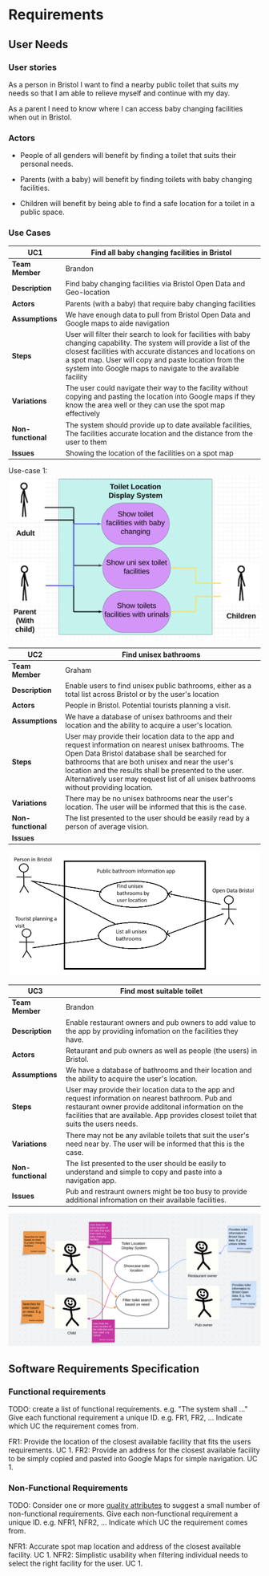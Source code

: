 # Requirements

## User Needs

### User stories
As a person in Bristol I want to find a nearby public toilet that suits my needs so that I am able to relieve myself and continue with my day.

As a parent I need to know where I can access baby changing facilities when out in Bristol.

### Actors
* People of all genders will benefit by finding a toilet that suits their personal needs.

* Parents (with a baby) will benefit by finding toilets with baby changing facilities.

* Children will benefit by being able to find a safe location for a toilet in a public space.    

### Use Cases

| UC1 | Find all baby changing facilities in Bristol | 
| -------------------------------------- | ------------------- |
| **Team Member** | Brandon |
| **Description** | Find baby changing facilities via Bristol Open Data and Geo-location |
| **Actors** | Parents (with a baby) that require baby changing facilities |
| **Assumptions** | We have enough data to pull from Bristol Open Data and Google maps to aide navigation |
| **Steps** | User will filter their search to look for facilities with baby changing capability. The system will provide a list of the closest facilities with accurate distances and locations on a spot map. User will copy and paste location from the system into Google maps to navigate to the available facility |
| **Variations** | The user could navigate their way to the facility without copying and pasting the location into Google maps if they know the area well or they can use the spot map effectively |
| **Non-functional** | The system should provide up to date available facilities, The facilities accurate location and the distance from the user to them  |
| **Issues** | Showing the location of the facilities on a spot map |

Use-case 1:
<img width="509" alt="Screenshot 2024-11-04 at 16 36 20" src="pictures/babychange-usecase-diagram.png">

| UC2| Find unisex bathrooms| 
| -------------------------------------- | ------------------- |
| **Team Member** | Graham |
| **Description** | Enable users to find unisex public bathrooms, either as a total list across Bristol or by the user's location |
| **Actors** | People in Bristol. Potential tourists planning a visit. |
| **Assumptions** | We have a database of unisex bathrooms and their location and the ability to acquire a user's location.
| **Steps** | User may provide their location data to the app and request information on nearest unisex bathrooms. The Open Data Bristol database shall be searched for bathrooms that are both unisex and near the user's location and the results shall be presented to the user. Alternatively user may request list of all unisex bathrooms without providing location.  |
| **Variations** | There may be no unisex bathrooms near the user's location. The user will be informed that this is the case. |
| **Non-functional** | The list presented to the user should be easily read by a person of average vision. |
| **Issues** |  |

<img src="pictures/unisex-usecase-diagram_2.png">

| UC3| Find most suitable toilet| 
| -------------------------------------- | ------------------- |
| **Team Member** | Brandon |
| **Description** | Enable restaurant owners and pub owners to add value to the app by providing infomation on the facilities they have. |
| **Actors** | Retaurant and pub owners as well as people (the users) in Bristol.|
| **Assumptions** | We have a database of bathrooms and their location and the ability to acquire the user's location.
| **Steps** | User may provide their location data to the app and request information on nearest bathroom. Pub and restaurant owner provide additonal information on the facilities that are available. App provides closest toilet that suits the users needs. |
| **Variations** | There may not be any avilable toilets that suit the user's need near by. The user will be informed that this is the case. |
| **Non-functional** | The list presented to the user should be easily to understand and simple to copy and paste into a navigation app. |
| **Issues** | Pub and restraunt owners might be too busy to provide additional infromation on their available facilities. |

<img src="pictures/most-suitable-toilet.png">

## Software Requirements Specification
### Functional requirements
TODO: create a list of functional requirements. 
    e.g. "The system shall ..."
    Give each functional requirement a unique ID. e.g. FR1, FR2, ...
    Indicate which UC the requirement comes from.

FR1: Provide the location of the closest available facility that fits the users requirements. UC 1.
FR2: Provide an address for the closest available facility to be simply copied and pasted into Google Maps for simple navigation. UC 1.
    


### Non-Functional Requirements
TODO: Consider one or more [quality attributes](https://en.wikipedia.org/wiki/ISO/IEC_9126) to suggest a small number of non-functional requirements.
Give each non-functional requirement a unique ID. e.g. NFR1, NFR2, ...
Indicate which UC the requirement comes from.

NFR1: Accurate spot map location and address of the closest available facility. UC 1.
NFR2: Simplistic usability when filtering individual needs to select the right facility for the user. UC 1.
 
